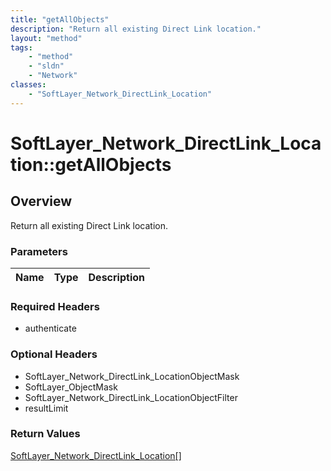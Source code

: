 ```yaml
---
title: "getAllObjects"
description: "Return all existing Direct Link location."
layout: "method"
tags:
    - "method"
    - "sldn"
    - "Network"
classes:
    - "SoftLayer_Network_DirectLink_Location"
---
```

# SoftLayer_Network_DirectLink_Location::getAllObjects
## Overview 
Return all existing Direct Link location. 

### Parameters 
|Name | Type | Description |
| --- | --- | --- |


### Required Headers
* authenticate

### Optional Headers
* SoftLayer_Network_DirectLink_LocationObjectMask
* SoftLayer_ObjectMask
* SoftLayer_Network_DirectLink_LocationObjectFilter
* resultLimit

### Return Values
<a href='/reference/datatypes/SoftLayer_Network_DirectLink_Location'>SoftLayer_Network_DirectLink_Location[] </a>

